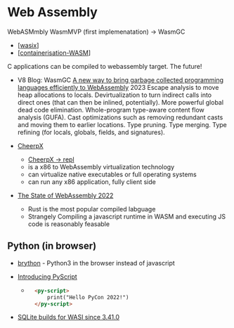 Web Assembly
============

WebASMmbly
WasmMVP (first implemenatation) -> WasmGC

* [[wasix]]
* [[containerisation-WASM]]

C applications can be compiled to webassembly target.
The future!

* V8 Blog: WasmGC [A new way to bring garbage collected programming languages efficiently to WebAssembly](https://v8.dev/blog/wasm-gc-porting) 2023
    Escape analysis to move heap allocations to locals.
    Devirtualization to turn indirect calls into direct ones (that can then be inlined, potentially).
    More powerful global dead code elimination.
    Whole-program type-aware content flow analysis (GUFA).
    Cast optimizations such as removing redundant casts and moving them to earlier locations.
    Type pruning.
    Type merging.
    Type refining (for locals, globals, fields, and signatures).

* [CheerpX](https://leaningtech.com/pages/cheerpx.html)
    * [CheerpX -> repl](https://repl.leaningtech.com/)
    * is a x86 to WebAssembly virtualization technology
    * can virtualize native executables or full operating systems
    * can run any x86 application, fully client side

* [The State of WebAssembly 2022](https://blog.scottlogic.com/2022/06/20/state-of-wasm-2022.html)
    * Rust is the most popular compiled labguage
    * Strangely Compiling a javascript runtime in WASM and executing JS code is reasonably feasable

Python (in browser)
------
* [brython](https://brython.info/) - Python3 in the browser instead of javascript
* [Introducing PyScript](https://lwn.net/SubscriberLink/898452/357b195db1ecce28/)
    * ```html
        <py-script>
            print("Hello PyCon 2022!")
        </py-script>
        ```

* [SQLite builds for WASI since 3.41.0](https://wasmlabs.dev/articles/sqlite-wasi-support/)

[//begin]: # "Autogenerated link references for markdown compatibility"
[wasix]: wasix.md "wasix"
[containerisation-WASM]: containerisation-WASM.md "Containerisation WASM"
[//end]: # "Autogenerated link references"